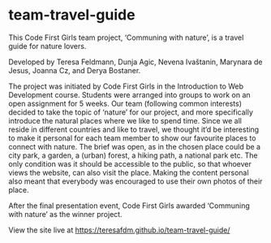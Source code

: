 # team-travel-guide
This Code First Girls team project, ‘Communing with nature’, is a travel guide for nature lovers.

Developed by Teresa Feldmann, Dunja Agic, Nevena Ivaštanin, Marynara de Jesus, Joanna Cz, and Derya Bostaner.

The project was initiated by Code First Girls in the Introduction to Web Development course. Students were arranged into groups to work on an open assignment for 5 weeks. Our team (following common interests) decided to take the topic of ‘nature’ for our project, and more specifically introduce the natural places where we like to spend time. Since we all reside in different countries and like to travel, we thought it’d be interesting to make it personal for each team member to show our favourite places to connect with nature. The brief was open, as in the chosen place could be a city park, a garden, a (urban) forest, a hiking path, a national park etc. The only condition was it should be accessible to the public, so that whoever views the website, can also visit the place. Making the content personal also meant that everybody was encouraged to use their own photos of their place. 

After the final presentation event, Code First Girls awarded ‘Communing with nature’ as the winner project.

View the site live at https://teresafdm.github.io/team-travel-guide/
